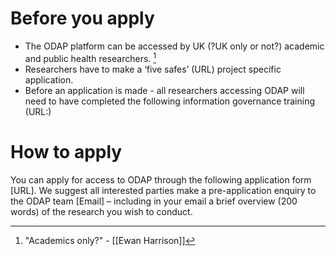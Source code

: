 # Before you apply 

-   The ODAP platform can be accessed by UK (?UK only or not?) academic and public health researchers. [^3]
-   Researchers have to make a ‘five safes’ (URL) project specific application. 
-   Before an application is made - all researchers accessing ODAP will need to have completed the following information governance training (URL:)  

[^3]: "Academics only?" - [[Ewan Harrison]] 

# How to apply  

You can apply for access to ODAP through the following application form [URL]. We suggest all interested parties make a pre-application enquiry to the ODAP team [Email] – including in your email a brief overview (200 words) of the research you wish to conduct. 
